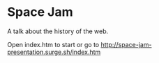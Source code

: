 # Space Jam

A talk about the history of the web.

Open index.htm to start or go to http://space-jam-presentation.surge.sh/index.htm
